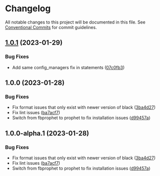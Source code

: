 # Changelog

All notable changes to this project will be documented in this file. See
[Conventional Commits](https://conventionalcommits.org) for commit guidelines.

## [1.0.1](https://github.com/nickderobertis/py-finstmt/compare/v1.0.0...v1.0.1) (2023-01-29)


### Bug Fixes

* Add same config_managers fix in statements ([07c0fb3](https://github.com/nickderobertis/py-finstmt/commit/07c0fb3956d98b5938bde1b0eefdb6a2ff16b22a))

## 1.0.0 (2023-01-28)


### Bug Fixes

* Fix format issues that only exist with newer version of black ([3ba4d27](https://github.com/nickderobertis/py-finstmt/commit/3ba4d272b3d31aff5bb107441b390cc2610e38ff))
* Fix lint issues ([ba7acf7](https://github.com/nickderobertis/py-finstmt/commit/ba7acf7139e500815e51f0e380b3723462d6f9be))
* Switch from fbprophet to prophet to fix installation issues ([d99457a](https://github.com/nickderobertis/py-finstmt/commit/d99457a386f4d67405c0c887f5318bf9e49a2cdf))

## 1.0.0-alpha.1 (2023-01-28)


### Bug Fixes

* Fix format issues that only exist with newer version of black ([3ba4d27](https://github.com/nickderobertis/py-finstmt/commit/3ba4d272b3d31aff5bb107441b390cc2610e38ff))
* Fix lint issues ([ba7acf7](https://github.com/nickderobertis/py-finstmt/commit/ba7acf7139e500815e51f0e380b3723462d6f9be))
* Switch from fbprophet to prophet to fix installation issues ([d99457a](https://github.com/nickderobertis/py-finstmt/commit/d99457a386f4d67405c0c887f5318bf9e49a2cdf))
